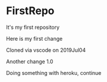 # FirstRepo
It's my first repository

Here is my first change

Cloned via vscode on 2019Jul04

Another change 1.0

Doing something with heroku, continue
